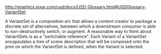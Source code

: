 http://graphics.pixar.com/usd/docs/USD-Glossary.html#USDGlossary-VariantSet

  A VariantSet is a composition arc that allows a content creator to package a discrete set of alternatives, between which a downstream consumer is able to non-destructively switch, or augment.  A reasonable way to think about VariantSets is as a "switchable reference".  Each Variant of a VariantSet encapsulates a tree of scene description that will be composed onto the prim on which the VariantSet is defined, when the Variant is selected. 
